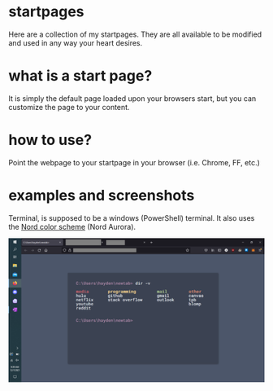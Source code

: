 # startpages
Here are a collection of my startpages. They are all available to be modified and used in any way your heart desires.

# what is a start page?
It is simply the default page loaded upon your browsers start, but you can customize the page to your content.

# how to use?
Point the webpage to your startpage in your browser (i.e. Chrome, FF, etc.)

# examples and screenshots
Terminal, is supposed to be a windows (PowerShell) terminal. It also uses the [Nord color scheme](https://www.nordtheme.com/) (Nord Aurora).

![Terminal screenshot](https://github.com/HaydenHildreth/startpages/blob/main/screenshots/terminal_github.png)
